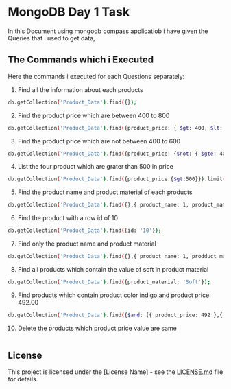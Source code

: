 # MongoDB Day 1 Task

In this Document using mongodb compass applicatiob i have given the Queries that i used to get data,

## The Commands which i Executed

Here the commands i executed for each Questions separately:

1. Find all the information about each products

```bash
db.getCollection('Product_Data').find({});
```

2. Find the product price which are between 400 to 800

```bash
db.getCollection('Product_Data').find({product_price: { $gt: 400, $lt: 800 }});
```

3. Find the product price which are not between 400 to 600

```bash
db.getCollection('Product_Data').find({product_price: {$not: { $gte: 400, $lte: 600 }}});
```

4. List the four product which are grater than 500 in price

```bash
db.getCollection('Product_Data').find({product_price:{$gt:500}}).limit(4)
```

5. Find the product name and product material of each products

```bash
db.getCollection('Product_Data').find({},{ product_name: 1, product_material: 1 });
```

6. Find the product with a row id of 10

```bash
db.getCollection('Product_Data').find({id: '10'});
```

7. Find only the product name and product material

```bash
db.getCollection('Product_Data').find({},{ product_name: 1, prodduct_material: 1 });
```

8. Find all products which contain the value of soft in product material

```bash
db.getCollection('Product_Data').find({product_material: 'Soft'});
```

9. Find products which contain product color indigo and product price 492.00

```bash
db.getCollection('Product_Data').find({$and: [{ product_price: 492 },{ product_color: 'indigo' }]});
```

10. Delete the products which product price value are same

```bash

```

## License

This project is licensed under the [License Name] - see the [LICENSE.md](LICENSE.md) file for details.
